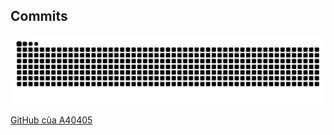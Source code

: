 

## Commits

![github contribution grid snake animation](https://raw.githubusercontent.com/aiko-chan-ai/aiko-chan-ai/output/github-contribution-grid-snake.svg#gh-light-mode-only)

[GitHub của A40405](https://github.com/A40405)